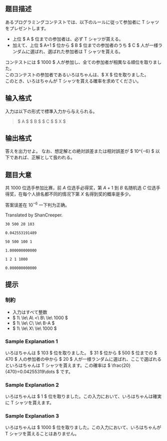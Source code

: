 ## 题目描述
[problemUrl]: https://atcoder.jp/contests/abc242/tasks/abc242_a

あるプログラミングコンテストでは、以下のルールに従って参加者に T シャツをプレゼントします。

- 上位 $ A $ 位までの参加者は、必ず T シャツが貰える。
- 加えて、上位 $ A+1 $ 位から $ B $ 位までの参加者のうち $ C $ 人が一様ランダムに選ばれ、選ばれた参加者は T シャツを貰える。

コンテストには $ 1000 $ 人が参加し、全ての参加者が相異なる順位を取りました。  
 このコンテストの参加者であるいろはちゃんは、$ X $ 位を取りました。  
 このとき、いろはちゃんが T シャツを貰える確率を求めてください。

## 输入格式
入力は以下の形式で標準入力から与えられる。

> $ A $ $ B $ $ C $ $ X $

## 输出格式
答えを出力せよ。 なお、想定解との絶対誤差または相対誤差が $ 10^{−6} $ 以下であれば、正解として扱われる。

## 题目大意
共 $1000$ 位选手参加比赛，前 $A$ 位选手必得奖，第 $A+1$ 到 $B$ 名随机选 $C$ 位选手得奖，在每个人排名都不同的情况下第 $X$ 名得到奖的概率是多少。

答案误差在 $10^{-6}$ 一下判为正确。

Translated by ShanCreeper.

```input1
30 500 20 103
```

```output1
0.042553191489
```

```input2
50 500 100 1
```

```output2
1.000000000000
```

```input3
1 2 1 1000
```

```output3
0.000000000000
```

## 提示
### 制約

- 入力はすべて整数
- $ 1\ \le\ A\ <\ B\ \le\ 1000 $
- $ 1\ \le\ C\ \le\ B-A $
- $ 1\ \le\ X\ \le\ 1000 $

### Sample Explanation 1

いろはちゃんは $ 103 $ 位を取りました。 $ 31 $ 位から $ 500 $ 位までの $ 470 $ 人の参加者の中から $ 20 $ 人が一様ランダムに選ばれ、ここで選ばれるといろはちゃんは T シャツを貰えます。この確率は $ \frac{20}{470}=0.04255319\dots $ です。

### Sample Explanation 2

いろはちゃんは $ 1 $ 位を取りました。この入力において、いろはちゃんは確実に T シャツを貰えます。

### Sample Explanation 3

いろはちゃんは $ 1000 $ 位を取りました。この入力において、いろはちゃんが T シャツを貰えることはありません。

